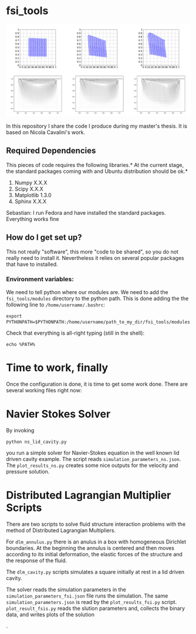 # fsi_tools #

![Alt cover picture](title.png?raw=true "Title")

In this repository I share the code I produce during my master's thesis. It is based on Nicola Cavalini's work.

## Required Dependencies ##
This pieces of code requires the following libraries.* At the current stage, the standard packages coming with and Ubuntu distribution should be ok.*

1. Numpy X.X.X
2. Scipy X.X.X
3. Matplotlib 1.3.0
4. Sphinx X.X.X

Sebastian: I run Fedora and have installed the standard packages. Everything works fine 

## How do I get set up? ##

This not really "software", this more "code to be shared", so you do not really need to install it. Nevertheless it relies on several popular packages that have to installed. 

### Environment variables: ###
We need to tell python where our modules are. We need to add the ``fsi_tools/modules`` directory to the python path.  This is done adding the the following line to ``/home/username/.bashrc``:
```
export PYTHONPATH=$PYTHONPATH:/home/username/path_to_my_dir/fsi_tools/modules
```
Check that everything is all-right typing (still in the shell):
```
echo %PATH%
```
# Time to work, finally #

Once the configuration is done, it is time to get some work done. There are several working files right now:

# Navier Stokes Solver

By invoking 
```
python ns_lid_cavity.py
```
you run a simple solver for Navier-Stokes equation in the well known lid driven cavity example. The script reads `simulation_parameters_ns.json`. The `plot_results_ns.py` creates some nice outputs for the velocity and pressure solution. 

# Distributed Lagrangian Multiplier Scripts

There are two scripts to solve fluid structure interaction problems with the method of Distributed Lagrangian Multipliers.

For `dlm_annulus.py` there is an anulus in a box with homogeneous Dirichlet boundaries. At the beginning the annulus is centered and then moves according to its initial deformation, the elastic forces of the structure and the response of the fluid.

The `dlm_cavity.py` scripts simulates a square initially at rest in a lid driven cavity.

The solver reads the simulation parameters in the `simulation_parameters_fsi.json` file runs the simulation.
The same `simulation_parameters.json` is read by the `plot_results_fsi.py` script. `plot_result_fsis.py` reads the slution parameters and, collects the binary data, and writes plots of the solution

.
